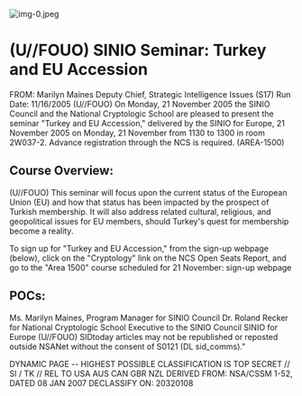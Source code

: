 ![img-0.jpeg](img-0.jpeg)

# (U//FOUO) SINIO Seminar: Turkey and EU Accession 

FROM: Marilyn Maines
Deputy Chief, Strategic Intelligence Issues (S17)
Run Date: 11/16/2005
(U//FOUO) On Monday, 21 November 2005 the SINIO Council and the National Cryptologic School are pleased to present the seminar "Turkey and EU Accession," delivered by the SINIO for Europe, 21 November 2005 on Monday, 21 November from 1130 to 1300 in room 2W037-2. Advance registration through the NCS is required. (AREA-1500)

## Course Overview:

(U//FOUO) This seminar will focus upon the current status of the European Union (EU) and how that status has been impacted by the prospect of Turkish membership. It will also address related cultural, religious, and geopolitical issues for EU members, should Turkey's quest for membership become a reality.

To sign up for "Turkey and EU Accession," from the sign-up webpage (below), click on the "Cryptology" link on the NCS Open Seats Report, and go to the "Area 1500" course scheduled for 21 November:
sign-up webpage

## POCs:

Ms. Marilyn Maines, Program Manager for SINIO Council
Dr. Roland Recker for National Cryptologic School
Executive to the SINIO Council
SINIO for Europe
(U//FOUO) SIDtoday articles may not be republished or reposted outside NSANet without the consent of S0121 (DL sid_comms)."

DYNAMIC PAGE -- HIGHEST POSSIBLE CLASSIFICATION IS
TOP SECRET // SI / TK // REL TO USA AUS CAN GBR NZL
DERIVED FROM: NSA/CSSM 1-52, DATED 08 JAN 2007 DECLASSIFY ON: 20320108
